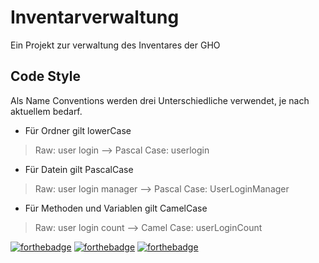 # Inventarverwaltung

Ein Projekt zur verwaltung des Inventares der GHO

## Code Style
Als Name Conventions werden drei Unterschiedliche verwendet, je nach aktuellem bedarf.
- Für Ordner gilt lowerCase
> Raw: user login -->
> Pascal Case: userlogin
- Für Datein gilt PascalCase
> Raw: user login manager -->
> Pascal Case: UserLoginManager
- Für Methoden und Variablen gilt CamelCase
> Raw: user login count -->
> Camel Case: userLoginCount












[![forthebadge](https://forthebadge.com/images/badges/made-with-python.svg)](https://forthebadge.com) [![forthebadge](https://forthebadge.com/images/badges/built-with-love.svg)](https://forthebadge.com) [![forthebadge](https://forthebadge.com/images/badges/built-by-developers.svg)](https://forthebadge.com)
